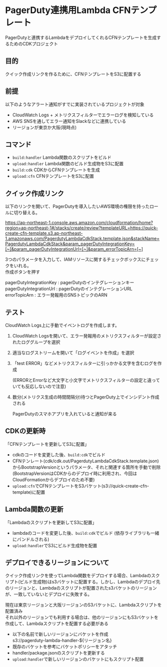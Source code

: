 # PagerDuty連携用Lambda CFNテンプレート

PagerDutyと連携するLambdaをデプロイしてくれるCFNテンプレートを生成するためのCDKプロジェクト

## 目的

クイック作成リンクを作るために、CFNテンプレートをS3に配置する

## 前提

以下のようなアラート通知がすでに実装されているプロジェクトが対象

- CloudWatch Logs + メトリクスフィルターでエラーログを検知している
- AWS SNSを通してエラー通知をSlackなどに連携している
- リージョンが東京か大阪(現時点)

## コマンド

- `build:handler` Lambda関数のスクリプトをビルド
- `upload:handler` Lambda関数のビルド生成物をS3に配置
- `build:cdk` CDKからCFNテンプレートを生成
- `upload:cfn` CFNテンプレートをS3に配置

## クイック作成リンク

以下のリンクを開いて、PagerDutyを導入したいAWS環境の権限を持ったロールに切り替える。

https://ap-northeast-1.console.aws.amazon.com/cloudformation/home?region=ap-northeast-1#/stacks/create/review?templateURL=https://quick-create-cfn-template.s3.ap-northeast-1.amazonaws.com/PagerdutyLambdaCdkStack.template.json&stackName=PagerdutyLambdaCdkStack&param_pagerDutyIntegrationKey=[~]&param_pagerDutyIntegrationUrl=[~]&param_errorTopicArn=[~]

3つのパラメータを入力して、IAMリソースに関するチェックボックスにチェックをいれる。  
作成ボタンを押す

pagerDutyIntegrationKey : pagerDutyのインテグレーションキー  
pagerDutyIntegrationUrl : pagerDutyのインテグレーションURL  
errorTopicArn : エラー発報用のSNSトピックのARN

## テスト

CloudWatch Logs上に手動でイベントログを作成します。

1. CloudWatch Logsを開いて、エラー発報用のメトリクスフィルターが設定されたロググループを選択
2. 適当なログストリームを開いて「ログイベントを作成」を選択
3. 「test ERROR」などメトリクスフィルターに引っかかる文字を含むログを作成

   (ERRORとErrorなど大文字と小文字でメトリクスフィルターの設定と違っていても反応しないので注意)

4. 数分(メトリクス生成の時間間隔分)待つとPagerDuty上でインシデント作成される

   PagerDutyのスマホアプリを入れていると通知が来る

## CDKの更新時

「CFNテンプレートを更新してS3に配置」

- cdkのコードを変更した後、`build:cdk`でビルド
- CFNテンレート(cdk/cdk.out/PagerdutyLambdaCdkStack.template.json)からBootstrapVersionというパラメータ、それと関連する箇所を手動で削除  
  (BootstrapVersionはCDKからのデプロイ時に利用され、今回はCloudFormationからデプロイのため不要)
- `upload:cfn`でCFNテンプレートをS3バケット(s3://quick-create-cfn-template)に配置

## Lambda関数の更新

「Lambdaのスクリプトを更新してS3に配置」

- lambdaのコードを変更した後、`build:cdk`でビルド
  (依存ライブラリも一緒にバンドルされる)
- `upload:handler`でS3にビルド生成物を配置

## デプロイできるリージョンについて

クイック作成リンクを使ってLambda関数をデプロイする場合、Lambdaのスクリプト(ビルド生成物)はs3バケットに配置する。しかし、Lambdaのデプロイ先のリージョンと、Lambdaのスクリプトが配置されたs3バケットのリージョンが、一致していないとデプロイに失敗する。

現在は東京リージョンと大阪リージョンのS3バケットに、Lambdaスクリプトを配置済み  
それ以外のリージョンでも利用する場合は、他のリージョンにもS3バケットを作成して、Lambdaスクリプトを配置する必要がある

- 以下の名前で新しいリージョンにバケットを作成  
  s3://pagerduty-lambda-handler-${リージョン名}
- 既存のバケットを参考にバケットポリシーをアタッチ
- handler/package.jsonのスクリプトを更新する
- `upload:handler`で新しいリージョンのバケットにもスクリプト配置
